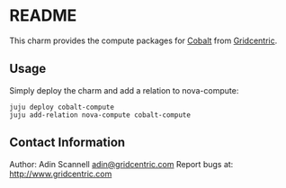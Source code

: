 README
======

This charm provides the compute packages for [Cobalt](http://github.com/gridcentric/cobalt) from [Gridcentric](http://www.gridcentric.com).

Usage
-----

Simply deploy the charm and add a relation to nova-compute:

    juju deploy cobalt-compute
    juju add-relation nova-compute cobalt-compute

Contact Information
-------------------

Author: Adin Scannell <adin@gridcentric.com>
Report bugs at: http://www.gridcentric.com
